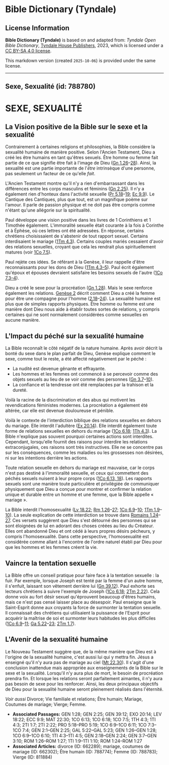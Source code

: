 # Bible Dictionary (Tyndale)

## License Information

**Bible Dictionary (Tyndale)** is based on and adapted from: _Tyndale Open Bible Dictionary_, [Tyndale House Publishers](https://tyndaleopenresources.com/), 2023, which is licensed under a [CC BY-SA 4.0 license](https://creativecommons.org/licenses/by-sa/4.0/legalcode.en).

This markdown version (created `2025-10-06`) is provided under the same license.



--------------------------------

## Sexe, Sexualité (id: 788780)

SEXE, SEXUALITÉ
===============

La Vision positive de la Bible sur le sexe et la sexualité
----------------------------------------------------------

Contrairement à certaines religions et philosophies, la Bible considère la sexualité humaine de manière positive. Selon l'Ancien Testament, Dieu a créé les être humains en tant qu'êtres sexuels. Être homme ou femme fait partie de ce que signifie être fait à l'image de Dieu ([Gn 1\.26](https://ref.ly/Gen1:26-Gen1:28)–[28](https://ref.ly/Gen1:26-Gen1:28)). Ainsi, la sexualité est une partie importante de l'*être* intrinsèque d'une personne, pas seulement un facteur de ce qu'elle *fait*.

L'Ancien Testament montre qu'il n'y a rien d'embarrassant dans les différences entre les corps masculins et féminins ([Gn 2\.25](https://ref.ly/Gen2:25)). Il n'y a également rien d'honteux dans l'activité sexuelle ([Pr 5\.18](https://ref.ly/Prov5:18-Prov5:19)–[19](https://ref.ly/Prov5:18-Prov5:19); [Ec 9\.9](https://ref.ly/Eccl9:9)). Le Cantique des Cantiques, plus que tout, est un magnifique poème sur l'amour. Il parle de passion physique et ne doit pas être compris comme n'étant qu'une allégorie sur la spiritualité.

Paul développe une vision positive dans les livres de 1 Corinthiens et 1 Timothée également. L'immoralité sexuelle était courante à la fois à Corinthe et à Éphèse, où ces lettres ont été adressées. En réponse, certains chrétiens choisissaient de s'abstenir de tout rapport sexuel. Certains interdisaient le mariage ([1Tm 4\.3](https://ref.ly/1Tim4:3)). Certains couples mariés cessaient d'avoir des relations sexuelles, croyant que cela les rendrait plus spirituellement matures (voir [1Co 7\.5](https://ref.ly/1Cor7:5)).

Paul rejète ces idées. Se référant à la Genèse, il leur rappelle d'être reconnaissants pour les dons de Dieu ([1Tm 4\.3–5](https://ref.ly/1Tim4:3-1Tim4:5)). Paul écrit également qu'époux et épouses devraient satisfaire les besoins sexuels de l'autre ([1Co 7\.3–4](https://ref.ly/1Cor7:3-1Cor7:4)).

Dieu a créé le sexe pour la procréation ([Gn 1\.28](https://ref.ly/Gen1:28)). Mais le sexe renforce également les relations. [Genèse 2](https://ref.ly/Gen2:1-Gen2:25) décrit comment Dieu a créé la femme pour être une compagne pour l'homme ([2\.18](https://ref.ly/Gen2:18-Gen2:24)–[24](https://ref.ly/Gen2:18-Gen2:24)). La sexualité humaine est plus que de simples rapports physiques. Être homme ou femme est une manière dont Dieu nous aide à établir toutes sortes de relations, y compris certaines qui ne sont normalement considérées comme sexuelles en aucune manière.

L'Impact du péché sur la sexualité humaine
------------------------------------------

La Bible reconnaît le côté négatif de la nature humaine. Après avoir décrit la bonté du sexe dans le plan parfait de Dieu, Genèse explique comment le sexe, comme tout le reste, a été affecté négativement par le péché :

* La nudité est devenue gênante et effrayante.
* Les hommes et les femmes ont commencé à se percevoir comme des objets sexuels au lieu de se voir comme des personnes ([Gn 3\.7](https://ref.ly/Gen3:7-Gen3:10)–[10](https://ref.ly/Gen3:7-Gen3:10)).
* La confiance et la tendresse ont été remplacées par la trahison et la dureté.

Voilà la racine de la discrimination et des abus qui motivent les revendications féministes modernes. La procréation a également été altérée, car elle est devenue douloureuse et pénible.

Voilà le contexte de l'interdiction biblique des relations sexuelles en dehors du mariage. Elle interdit l'adultère ([Ex 20\.14](https://ref.ly/Exod20:14)). Elle interdit également toute forme de relations sexuelles en dehors du mariage ([1Co 6\.18](https://ref.ly/1Cor6:18); [1Th 4\.3](https://ref.ly/1Thess4:3)). La Bible n'explique pas souvent pourquoi certaines actions sont interdites. Cependant, lorsqu'elle fournit des raisons pour interdire les relations extraconjugales, ces raisons sont très instructives. Elle ne se concentre pas sur les conséquences, comme les maladies ou les grossesses non désirées, ni sur les intentions derrière les actions.

Toute relation sexuelle en dehors du mariage est mauvaise, car le corps n'est pas destiné à l'immoralité sexuelle, et ceux qui commettent des péchés sexuels nuisent à leur propre corps ([1Co 6\.13, 18](https://ref.ly/1Cor6:13,1Cor6:18)). Les rapports sexuels sont une manière toute particulière et privilégiée de communiquer physiquement que Dieu a conçue pour montrer et confirmer la relation unique et durable entre un homme et une femme, que la Bible appelle « mariage ».

La Bible interdit l'homosexualité ([Lv 18\.22](https://ref.ly/Lev18:22); [Rm 1\.26](https://ref.ly/Rom1:26-Rom1:27)–[27](https://ref.ly/Rom1:26-Rom1:27); [1Co 6\.9](https://ref.ly/1Cor6:9-1Cor6:10)–[10](https://ref.ly/1Cor6:9-1Cor6:10); [1Tm 1\.9](https://ref.ly/1Tim1:9-1Tim1:10)–[10](https://ref.ly/1Tim1:9-1Tim1:10)). La seule explication de cette interdiction se trouve dans [Romains 1\.24](https://ref.ly/Rom1:24-Rom1:27)–[27](https://ref.ly/Rom1:24-Rom1:27). Ces versets suggèrent que Dieu s'est détourné des personnes qui se sont éloignées de lui en adorant des choses créées au lieu du Créateur. Elles ont abandonné Dieu et ont cédé à leurs propres désirs pécheurs, y compris l'homosexualité. Dans cette perspective, l'homosexualité est considérée comme allant à l'encontre de l'ordre naturel établi par Dieu pour que les hommes et les femmes créent la vie.

Vaincre la tentation sexuelle
-----------------------------

La Bible offre un conseil pratique pour faire face à la tentation sexuelle : la fuir. Par exemple, lorsque Joseph est tenté par la femme d'un autre homme, il s'enfuit, laissant son vêtement derrière lui ([Gn 39\.12](https://ref.ly/Gen39:12)). Paul exhorte ses lecteurs chrétiens à suivre l'exemple de Joseph ([1Co 6\.18](https://ref.ly/1Cor6:18); [2Tm 2\.22](https://ref.ly/2Tim2:22)). Cela donne voix au fort désir sexuel qu'éprouvent beaucoup d'êtres humains, mais ce n'est pas censé laisser place au désespoir. Paul enseigne que le Saint\-Esprit donne aux croyants la force de surmonter la tentation sexuelle. Il connaissait des chrétiens qui utilisaient la puissance de l'Esprit pour acquérir la maîtrise de soi et surmonter leurs habitudes les plus difficiles ([1Co 6\.9](https://ref.ly/1Cor6:9-1Cor6:11)–[11](https://ref.ly/1Cor6:9-1Cor6:11); [Ga 5\.22](https://ref.ly/Gal5:22-Gal5:23)–[23](https://ref.ly/Gal5:22-Gal5:23); [2Tm 1\.7](https://ref.ly/2Tim1:7)).

L'Avenir de la sexualité humaine
--------------------------------

Le Nouveau Testament suggère que, de la même manière que Dieu est à l'origine de la sexualité humaine, c'est aussi lui qui y mettra fin. Jésus a enseigné qu'il n'y aura pas de mariage au ciel ([Mt 22\.30](https://ref.ly/Matt22:30)). Il s'agit d'une conclusion inattendue mais appropriée aux enseignements de la Bible sur le sexe et la sexualité. Lorsqu'il n'y aura plus de mort, le besoin de procréation prendra fin. Et lorsque les relations seront parfaitement aimantes, il n'y aura pas besoin de sexe pour les renforcer. Ainsi, les deux principaux objectifs de Dieu pour la sexualité humaine seront pleinement réalisés dans l'éternité.

*Voir aussi* Divorce; Vie familiale et relations; Être humain; Mariage, Coutumes de mariage; Vierge; Femme.

* **Associated Passages:** GEN 1:28; GEN 2:25; GEN 39:12; EXO 20:14; LEV 18:22; ECC 9:9; MAT 22:30; 1CO 6:13; 1CO 6:18; 1CO 7:5; 1TH 4:3; 1TI 4:3; 2TI 1:7; 2TI 2:22; PRO 5:18–PRO 5:19; 1CO 6:9–1CO 6:11; 1CO 7:3–1CO 7:4; GEN 2:1–GEN 2:25; GAL 5:22–GAL 5:23; GEN 1:26–GEN 1:28; 1CO 6:9–1CO 6:10; 1TI 4:3–1TI 4:5; GEN 2:18–GEN 2:24; GEN 3:7–GEN 3:10; ROM 1:26–ROM 1:27; 1TI 1:9–1TI 1:10; ROM 1:24–ROM 1:27
* **Associated Articles:** divorce (ID: 662289); mariage, coutumes de mariage (ID: 662302); Être humain (ID: 788774); Femme (ID: 788783); Vierge (ID: 811884)

